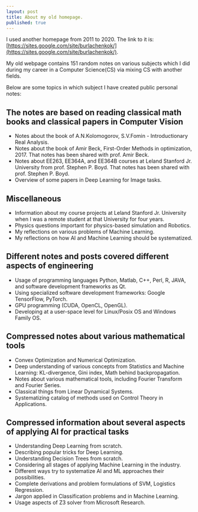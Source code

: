 ```yaml
---
layout: post
title: About my old homepage.
published: true
---
```


I used another homepage from 2011 to 2020. The link to it is: [https://sites.google.com/site/burlachenkok/](https://sites.google.com/site/burlachenkok/).

My old webpage contains 151 random notes on various subjects which I did during my career in a Computer Science(CS) via mixing CS with another fields.

Below are some topics in which subject I have created public personal notes:

## The notes are based on reading classical math books and classical papers in Computer Vision

* Notes about the book of A.N.Kolomogorov, S.V.Fomin - Introductionary Real Analysis.
* Notes about the book of Amir Beck, First-Order Methods in optimization, 2017. That notes has been shared with prof. Amir Beck.
* Notes about EE263, EE364A, and EE364B courses at Leland Stanford Jr. University from prof. Stephen P. Boyd. That notes has been shared with prof. Stephen P. Boyd.
* Overview of some papers in Deep Learning for Image tasks.


## Miscellaneous

* Information about my course projects at Leland Stanford Jr. University when I was a remote student at that University for four years.
* Physics questions important for physics-based simulation and Robotics.
* My reflections on various problems of Machine Learning.
* My reflections on how AI and Machine Learning should be systematized.


## Different notes and posts covered different aspects of engineering

* Usage of programming languages Python, Matlab, C++, Perl, R, JAVA, and software development frameworks as Qt.
* Using specialized software development frameworks: Google TensorFlow, PyTorch.
* GPU programming (CUDA, OpenCL, OpenGL).
* Developing at a user-space level for Linux/Posix OS and Windows Family OS.

## Compressed notes about various mathematical tools

* Convex Optimization and Numerical Optimization.
* Deep understanding of various concepts from Statistics and Machine Learning: KL-divergence, Gini index, Math behind backpropagation.
* Notes about various mathematical tools, including Fourier Transform and Fourier Series.
* Classical things from Linear Dynamical Systems.
* Systematizing catalog of methods used on Control Theory in Applications.

## Compressed information about several aspects of applying AI for practical tasks

* Understanding Deep Learning from scratch.
* Describing popular tricks for Deep Learning.
* Understanding Decision Trees from scratch.
* Considering all stages of applying Machine Learning in the industry.
* Different ways try to systematize AI and ML approaches their possibilities.
* Complete derivations and problem formulations of SVM, Logistics Regression.
* Jargon applied in Classification problems and in Machine Learning.
* Usage aspects of Z3 solver from Microsoft Research.
